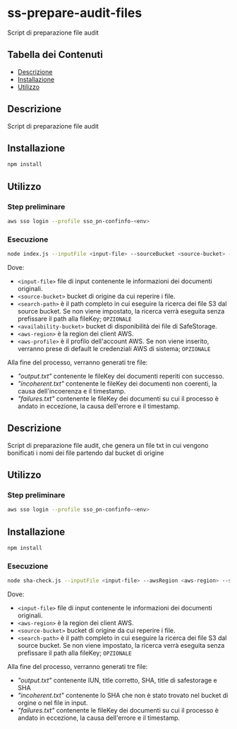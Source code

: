 # ss-prepare-audit-files

Script di preparazione file audit

## Tabella dei Contenuti

- [Descrizione](#descrizione)
- [Installazione](#installazione)
- [Utilizzo](#utilizzo)

## Descrizione

Script di preparazione file audit

## Installazione

```bash
npm install
```

## Utilizzo

### Step preliminare

```bash
aws sso login --profile sso_pn-confinfo-<env>
```

### Esecuzione

```bash
node index.js --inputFile <input-file> --sourceBucket <source-bucket> --searchPath <search-path> --availabilityBucket <availability-bucket> --awsProfile <aws-profile> --awsRegion <aws-region>
```

Dove:

- `<input-file>` file di input contenente le informazioni dei documenti originali.
- `<source-bucket>` bucket di origine da cui reperire i file.
- `<search-path>` è il path completo in cui eseguire la ricerca dei file S3 dal source bucket. Se non viene impostato, la ricerca verrà eseguita senza prefissare il path alla fileKey; `OPZIONALE`
- `<availability-bucket>` bucket di disponibilità dei file di SafeStorage.
- `<aws-region>` è la region dei client AWS.
- `<aws-profile>` è il profilo dell'account AWS. Se non viene inserito, verranno prese di default le credenziali AWS di sistema; `OPZIONALE`

Alla fine del processo, verranno generati tre file:

- _"output.txt"_ contenente le fileKey dei documenti reperiti con successo.
- _"incoherent.txt"_ contenente le fileKey dei documenti non coerenti, la causa dell'incoerenza e il timestamp.
- _"failures.txt"_ contenente le fileKey dei documenti su cui il processo è andato in eccezione, la causa dell'errore e il timestamp.



## Descrizione

Script di preparazione file audit, che genera un file txt in cui vengono bonificati i nomi dei file partendo dal bucket di origine

## Utilizzo

### Step preliminare

```bash
aws sso login --profile sso_pn-confinfo-<env>
```

## Installazione

```bash
npm install
```

### Esecuzione
```bash
node sha-check.js --inputFile <input-file> --awsRegion <aws-region> --sourceBucket <source-bucket> --searchPath <search-path>
```

Dove:

- `<input-file>` file di input contenente le informazioni dei documenti originali.
- `<aws-region>` è la region dei client AWS.
- `<source-bucket>` bucket di origine da cui reperire i file.
- `<search-path>` è il path completo in cui eseguire la ricerca dei file S3 dal source bucket. Se non viene impostato, la ricerca verrà eseguita senza prefissare il path alla fileKey; `OPZIONALE`

Alla fine del processo, verranno generati tre file:

- _"output.txt"_ contenente IUN, title corretto, SHA, title di safestorage e SHA
- _"incoherent.txt"_ contenente lo SHA che non è stato trovato nel bucket di orgine o nel file in input.
- _"failures.txt"_ contenente le fileKey dei documenti su cui il processo è andato in eccezione, la causa dell'errore e il timestamp.